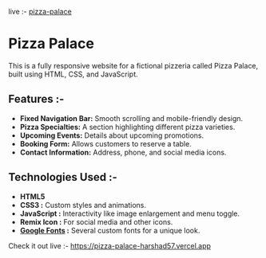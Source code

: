 live :- [pizza-palace](https://pizza-palace-harshad57.vercel.app)
# Pizza Palace

This is a fully responsive website for a fictional pizzeria called Pizza Palace, built using HTML, CSS, and JavaScript.

## Features :-

- **Fixed Navigation Bar:** Smooth scrolling and mobile-friendly design.
- **Pizza Specialties:** A section highlighting different pizza varieties.
- **Upcoming Events:** Details about upcoming promotions.
- **Booking Form:** Allows customers to reserve a table.
- **Contact Information:** Address, phone, and social media icons.

## Technologies Used :-

- **HTML5**
- **CSS3 :** Custom styles and animations.
- **JavaScript :** Interactivity like image enlargement and menu toggle.
- **Remix Icon :** For social media and other icons.
- **[Google Fonts](https://fonts.google.com/) :** Several custom fonts for a unique look.

Check it out live :- https://pizza-palace-harshad57.vercel.app
